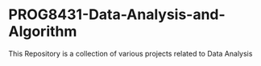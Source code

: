 # PROG8431-Data-Analysis-and-Algorithm
This Repository is a collection of various projects related to Data Analysis

